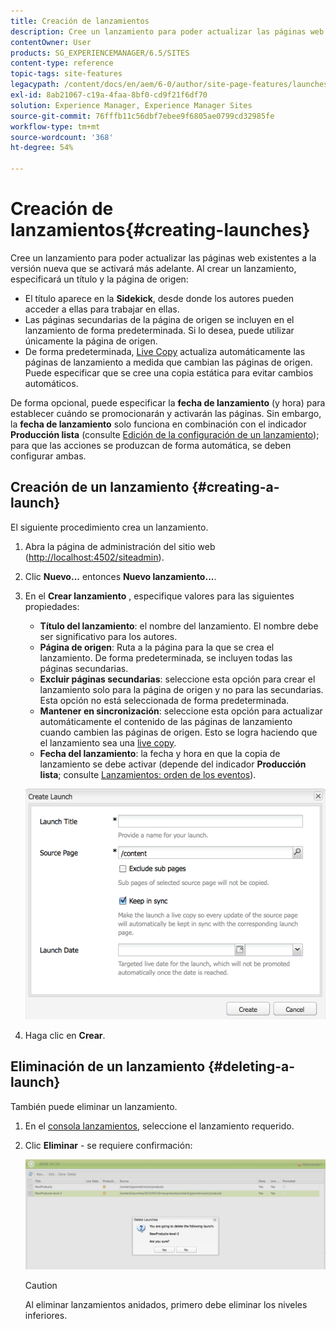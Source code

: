 ```yaml
---
title: Creación de lanzamientos
description: Cree un lanzamiento para poder actualizar las páginas web existentes a la versión nueva que se activará más adelante. Al crear un lanzamiento, se especifica un título y la página de origen.
contentOwner: User
products: SG_EXPERIENCEMANAGER/6.5/SITES
content-type: reference
topic-tags: site-features
legacypath: /content/docs/en/aem/6-0/author/site-page-features/launches
exl-id: 8ab21067-c19a-4faa-8bf0-cd9f21f6df70
solution: Experience Manager, Experience Manager Sites
source-git-commit: 76fffb11c56dbf7ebee9f6805ae0799cd32985fe
workflow-type: tm+mt
source-wordcount: '368'
ht-degree: 54%

---
```


# Creación de lanzamientos{#creating-launches}

Cree un lanzamiento para poder actualizar las páginas web existentes a la versión nueva que se activará más adelante. Al crear un lanzamiento, especificará un título y la página de origen:

* El título aparece en la **Sidekick**, desde donde los autores pueden acceder a ellas para trabajar en ellas.
* Las páginas secundarias de la página de origen se incluyen en el lanzamiento de forma predeterminada. Si lo desea, puede utilizar únicamente la página de origen.
* De forma predeterminada, [Live Copy](/help/sites-administering/msm.md) actualiza automáticamente las páginas de lanzamiento a medida que cambian las páginas de origen. Puede especificar que se cree una copia estática para evitar cambios automáticos.

De forma opcional, puede especificar la **fecha de lanzamiento** (y hora) para establecer cuándo se promocionarán y activarán las páginas. Sin embargo, la **fecha de lanzamiento** solo funciona en combinación con el indicador **Producción lista** (consulte [Edición de la configuración de un lanzamiento](/help/sites-classic-ui-authoring/classic-launches-editing.md#editing-a-launch-configuration)); para que las acciones se produzcan de forma automática, se deben configurar ambas.

## Creación de un lanzamiento {#creating-a-launch}

El siguiente procedimiento crea un lanzamiento.

1. Abra la página de administración del sitio web ([http://localhost:4502/siteadmin](http://localhost:4502/siteadmin)).
1. Clic **Nuevo...** entonces **Nuevo lanzamiento...**.
1. En el **Crear lanzamiento** , especifique valores para las siguientes propiedades:

   * **Título del lanzamiento**: el nombre del lanzamiento. El nombre debe ser significativo para los autores.
   * **Página de origen**: Ruta a la página para la que se crea el lanzamiento. De forma predeterminada, se incluyen todas las páginas secundarias.
   * **Excluir páginas secundarias**: seleccione esta opción para crear el lanzamiento solo para la página de origen y no para las secundarias. Esta opción no está seleccionada de forma predeterminada.
   * **Mantener en sincronización**: seleccione esta opción para actualizar automáticamente el contenido de las páginas de lanzamiento cuando cambien las páginas de origen. Esto se logra haciendo que el lanzamiento sea una [live copy](/help/sites-administering/msm.md).
   * **Fecha del lanzamiento**: la fecha y hora en que la copia de lanzamiento se debe activar (depende del indicador **Producción lista**; consulte [Lanzamientos: orden de los eventos](/help/sites-authoring/launches.md#launches-the-order-of-events)).

   ![chlimage_1-99](assets/chlimage_1-99a.png)

1. Haga clic en **Crear**.

## Eliminación de un lanzamiento {#deleting-a-launch}

También puede eliminar un lanzamiento.

1. En el [consola lanzamientos](/help/sites-classic-ui-authoring/classic-launches.md), seleccione el lanzamiento requerido.
1. Clic **Eliminar** - se requiere confirmación:

   ![chlimage_1-100](assets/chlimage_1-100a.png)

   >[!CAUTION]
   >
   >Al eliminar lanzamientos anidados, primero debe eliminar los niveles inferiores.
